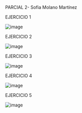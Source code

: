 PARCIAL 2- Sofia Molano Martínez

EJERCICIO 1

![image](https://github.com/user-attachments/assets/236a36c9-0d7e-4e71-84d0-2d0398d57393)

EJERCICIO 2

![image](https://github.com/user-attachments/assets/f3298154-2473-4168-b96a-db4aae7729fc)

EJERCICIO 3

![image](https://github.com/user-attachments/assets/67f5bbc1-e9b6-41ef-900b-8e4f638675e6)

EJERCICIO 4

![image](https://github.com/user-attachments/assets/ec78fc39-dd9e-4b17-893f-b49728903b54)

EJERCICIO 5

![image](https://github.com/user-attachments/assets/852ff3b3-d3d1-4351-af92-1b1ab022ba50)
